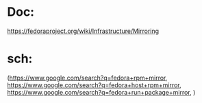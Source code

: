 # Doc:
https://fedoraproject.org/wiki/Infrastructure/Mirroring

# sch:
(https://www.google.com/search?q=fedora+rpm+mirror,
https://www.google.com/search?q=fedora+host+rpm+mirror,
https://www.google.com/search?q=fedora+run+package+mirror,
)
